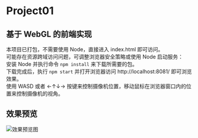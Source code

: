 # Project01

## 基于 WebGL 的前端实现

本项目已打包，不需要使用 Node，直接进入 index.html 即可访问。  
可能存在资源跨域访问问题，可调整浏览器安全策略或使用 Node 启动服务：  
安装 Node 并执行命令 `npm install` 来下载所需要的包。  
下载完成后，执行 `npm start` 并打开浏览器访问 http://localhost:8081/ 即可浏览效果。  
使用 WASD 或者 ←↑↓→ 按键来控制摄像机位置，移动鼠标在浏览器窗口内的位置来控制摄像机的视角。

## 效果预览

![效果预览图]("example.jpg")
